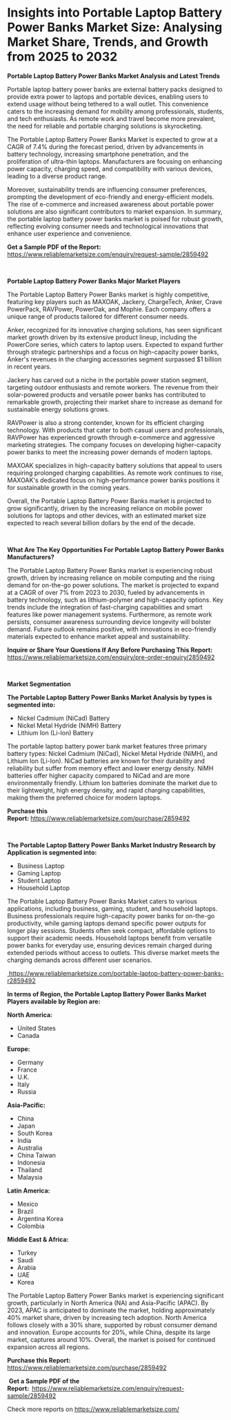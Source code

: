 <p><h1>Insights into Portable Laptop Battery Power Banks Market Size: Analysing Market Share, Trends, and Growth from 2025 to 2032</h1></p><p><strong>Portable Laptop Battery Power Banks Market Analysis and Latest Trends</strong></p>
<p><p>Portable laptop battery power banks are external battery packs designed to provide extra power to laptops and portable devices, enabling users to extend usage without being tethered to a wall outlet. This convenience caters to the increasing demand for mobility among professionals, students, and tech enthusiasts. As remote work and travel become more prevalent, the need for reliable and portable charging solutions is skyrocketing.</p><p>The Portable Laptop Battery Power Banks Market is expected to grow at a CAGR of 7.4% during the forecast period, driven by advancements in battery technology, increasing smartphone penetration, and the proliferation of ultra-thin laptops. Manufacturers are focusing on enhancing power capacity, charging speed, and compatibility with various devices, leading to a diverse product range. </p><p>Moreover, sustainability trends are influencing consumer preferences, prompting the development of eco-friendly and energy-efficient models. The rise of e-commerce and increased awareness about portable power solutions are also significant contributors to market expansion. In summary, the portable laptop battery power banks market is poised for robust growth, reflecting evolving consumer needs and technological innovations that enhance user experience and convenience.</p></p>
<p><strong>Get a Sample PDF of the Report:&nbsp;</strong> <a href="https://www.reliablemarketsize.com/enquiry/request-sample/2859492?utm_campaign=2307&utm_medium=2&utm_source=Github&utm_content=ia&utm_term=12032025&utm_id=portable-laptop-battery-power-banks">https://www.reliablemarketsize.com/enquiry/request-sample/2859492</a></p>
<p>&nbsp;</p>
<p><strong>Portable Laptop Battery Power Banks Major Market Players</strong></p>
<p><p>The Portable Laptop Battery Power Banks market is highly competitive, featuring key players such as MAXOAK, Jackery, ChargeTech, Anker, Crave PowerPack, RAVPower, PowerOak, and Mophie. Each company offers a unique range of products tailored for different consumer needs.</p><p>Anker, recognized for its innovative charging solutions, has seen significant market growth driven by its extensive product lineup, including the PowerCore series, which caters to laptop users. Expected to expand further through strategic partnerships and a focus on high-capacity power banks, Anker's revenues in the charging accessories segment surpassed $1 billion in recent years.</p><p>Jackery has carved out a niche in the portable power station segment, targeting outdoor enthusiasts and remote workers. The revenue from their solar-powered products and versatile power banks has contributed to remarkable growth, projecting their market share to increase as demand for sustainable energy solutions grows.</p><p>RAVPower is also a strong contender, known for its efficient charging technology. With products that cater to both casual users and professionals, RAVPower has experienced growth through e-commerce and aggressive marketing strategies. The company focuses on developing higher-capacity power banks to meet the increasing power demands of modern laptops.</p><p>MAXOAK specializes in high-capacity battery solutions that appeal to users requiring prolonged charging capabilities. As remote work continues to rise, MAXOAK's dedicated focus on high-performance power banks positions it for sustainable growth in the coming years.</p><p>Overall, the Portable Laptop Battery Power Banks market is projected to grow significantly, driven by the increasing reliance on mobile power solutions for laptops and other devices, with an estimated market size expected to reach several billion dollars by the end of the decade.</p></p>
<p>&nbsp;</p>
<p><strong>What Are The Key Opportunities For Portable Laptop Battery Power Banks Manufacturers?</strong></p>
<p><p>The Portable Laptop Battery Power Banks market is experiencing robust growth, driven by increasing reliance on mobile computing and the rising demand for on-the-go power solutions. The market is projected to expand at a CAGR of over 7% from 2023 to 2030, fueled by advancements in battery technology, such as lithium-polymer and high-capacity options. Key trends include the integration of fast-charging capabilities and smart features like power management systems. Furthermore, as remote work persists, consumer awareness surrounding device longevity will bolster demand. Future outlook remains positive, with innovations in eco-friendly materials expected to enhance market appeal and sustainability.</p></p>
<p><strong>Inquire or Share Your Questions If Any Before Purchasing This Report:</strong> <a href="https://www.reliablemarketsize.com/enquiry/pre-order-enquiry/2859492?utm_campaign=2307&utm_medium=2&utm_source=Github&utm_content=ia&utm_term=12032025&utm_id=portable-laptop-battery-power-banks">https://www.reliablemarketsize.com/enquiry/pre-order-enquiry/2859492</a></p>
<p>&nbsp;</p>
<p><strong>Market Segmentation</strong></p>
<p><strong>The Portable Laptop Battery Power Banks Market Analysis by types is segmented into:</strong></p>
<p><ul><li>Nickel Cadmium (NiCad) Battery</li><li>Nickel Metal Hydride (NiMH) Battery</li><li>Lithium Ion (Li-Ion) Battery</li></ul></p>
<p><p>The portable laptop battery power bank market features three primary battery types: Nickel Cadmium (NiCad), Nickel Metal Hydride (NiMH), and Lithium Ion (Li-Ion). NiCad batteries are known for their durability and reliability but suffer from memory effect and lower energy density. NiMH batteries offer higher capacity compared to NiCad and are more environmentally friendly. Lithium Ion batteries dominate the market due to their lightweight, high energy density, and rapid charging capabilities, making them the preferred choice for modern laptops.</p></p>
<p><strong>Purchase this Report:&nbsp;</strong><a href="https://www.reliablemarketsize.com/purchase/2859492?utm_campaign=2307&utm_medium=2&utm_source=Github&utm_content=ia&utm_term=12032025&utm_id=portable-laptop-battery-power-banks">https://www.reliablemarketsize.com/purchase/2859492</a></p>
<p>&nbsp;</p>
<p><strong>The Portable Laptop Battery Power Banks Market Industry Research by Application is segmented into:</strong></p>
<p><ul><li>Business Laptop</li><li>Gaming Laptop</li><li>Student Laptop</li><li>Household Laptop</li></ul></p>
<p><p>The Portable Laptop Battery Power Banks Market caters to various applications, including business, gaming, student, and household laptops. Business professionals require high-capacity power banks for on-the-go productivity, while gaming laptops demand specific power outputs for longer play sessions. Students often seek compact, affordable options to support their academic needs. Household laptops benefit from versatile power banks for everyday use, ensuring devices remain charged during extended periods without access to outlets. This diverse market meets the charging demands across different user scenarios.</p></p>
<p><a href="https://www.reliablemarketsize.com/portable-laptop-battery-power-banks-r2859492?utm_campaign=2307&utm_medium=2&utm_source=Github&utm_content=ia&utm_term=12032025&utm_id=portable-laptop-battery-power-banks">&nbsp;https://www.reliablemarketsize.com/portable-laptop-battery-power-banks-r2859492</a></p>
<p><strong>In terms of Region, the Portable Laptop Battery Power Banks Market Players available by Region are:</strong></p>
<p>
    <p> <strong> North America: </strong>
        <ul>
            <li>United States</li>
            <li>Canada</li>
        </ul>
        </p> 
    <p> <strong> Europe: </strong>
        <ul>
            <li>Germany</li>
            <li>France</li>
            <li>U.K.</li>
            <li>Italy</li>
            <li>Russia</li>
        </ul>
        </p> 
    <p> <strong> Asia-Pacific: </strong>
        <ul>
            <li>China</li>
            <li>Japan</li>
            <li>South Korea</li>
            <li>India</li>
            <li>Australia</li>
            <li>China Taiwan</li>
            <li>Indonesia</li>
            <li>Thailand</li>
            <li>Malaysia</li>
        </ul>
        </p> 
    <p> <strong> Latin America: </strong>
        <ul>
            <li>Mexico</li>
            <li>Brazil</li>
            <li>Argentina Korea</li>
            <li>Colombia</li>
        </ul>
        </p> 
    <p> <strong> Middle East & Africa: </strong>
        <ul>
            <li>Turkey</li>
            <li>Saudi</li>
            <li>Arabia</li>
            <li>UAE</li>
            <li>Korea</li>
        </ul>
    </p>
    </p>
<p><p>The Portable Laptop Battery Power Banks market is experiencing significant growth, particularly in North America (NA) and Asia-Pacific (APAC). By 2023, APAC is anticipated to dominate the market, holding approximately 40% market share, driven by increasing tech adoption. North America follows closely with a 30% share, supported by robust consumer demand and innovation. Europe accounts for 20%, while China, despite its large market, captures around 10%. Overall, the market is poised for continued expansion across all regions.</p></p>
<p><strong>Purchase this Report: </strong><a href="https://www.reliablemarketsize.com/purchase/2859492?utm_campaign=2307&utm_medium=2&utm_source=Github&utm_content=ia&utm_term=12032025&utm_id=portable-laptop-battery-power-banks">https://www.reliablemarketsize.com/purchase/2859492</a></p>
<p>&nbsp;<strong>Get a Sample PDF of the Report:&nbsp;&nbsp;</strong><a href="https://www.reliablemarketsize.com/enquiry/request-sample/2859492?utm_campaign=2307&utm_medium=2&utm_source=Github&utm_content=ia&utm_term=12032025&utm_id=portable-laptop-battery-power-banks">https://www.reliablemarketsize.com/enquiry/request-sample/2859492</a></p>
<p><strong></strong></p>
<p>Check more reports on <a href="https://www.reliablemarketsize.com/?utm_campaign=2307&utm_medium=2&utm_source=Github&utm_content=ia&utm_term=12032025&utm_id=portable-laptop-battery-power-banks">https://www.reliablemarketsize.com/</a></p>